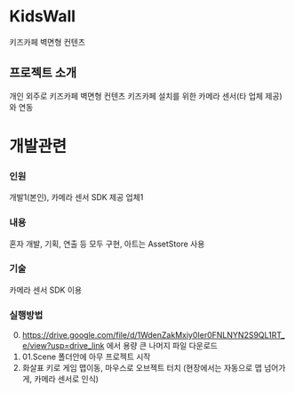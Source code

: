 # KidsWall
키즈카페 벽면형 컨텐츠

## 프로젝트 소개
개인 외주로 키즈카페 벽면형 컨텐츠
키즈카페 설치를 위한 카메라 센서(타 업체 제공)와 연동

# 개발관련
### 인원
개발1(본인), 카메라 센서 SDK 제공 업체1
### 내용
혼자 개발, 기획, 연출 등 모두 구현, 아트는 AssetStore 사용
### 기술
카메라 센서 SDK 이용

### 실행방법
0. https://drive.google.com/file/d/1WdenZakMxiy0Ier0FNLNYN2S9QL1RT_e/view?usp=drive_link 에서 용량 큰 나머지 파일 다운로드
1. 01.Scene 폴더안에 아무 프로젝트 시작
2. 화살표 키로 게임 맵이동, 마우스로 오브젝트 터치 (현장에서는 자동으로 맵 넘어가게, 카메라 센서로 인식)
